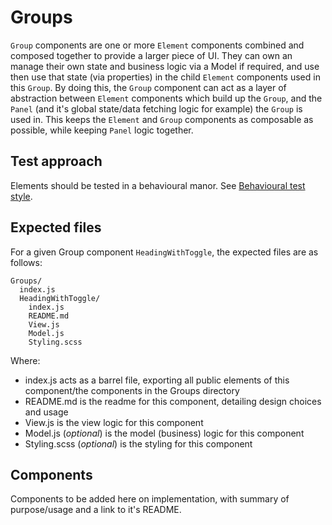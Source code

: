 # Groups

`Group` components are one or more `Element` components combined and composed together to provide a larger piece of UI. They can own an manage their own state and business logic via a Model if required, and use then use that state (via properties) in the child `Element` components used in this `Group`. By doing this, the `Group` component can act as a layer of abstraction between `Element` components which build up the `Group`, and the `Panel` (and it's global state/data fetching logic for example) the `Group` is used in. This keeps the `Element` and `Group` components as composable as possible, while keeping `Panel` logic together.

## Test approach

Elements should be tested in a behavioural manor. See [Behavioural test style](../../docs/Test.md#behavioural-test-style).

## Expected files

For a given Group component `HeadingWithToggle`, the expected files are as follows:

```
Groups/
  index.js
  HeadingWithToggle/
    index.js
    README.md
    View.js
    Model.js
    Styling.scss
```

Where:

- index.js acts as a barrel file, exporting all public elements of this component/the components in the Groups directory
- README.md is the readme for this component, detailing design choices and usage
- View.js is the view logic for this component
- Model.js (_optional_) is the model (business) logic for this component
- Styling.scss (_optional_) is the styling for this component

## Components

Components to be added here on implementation, with summary of purpose/usage and a link to it's README.
